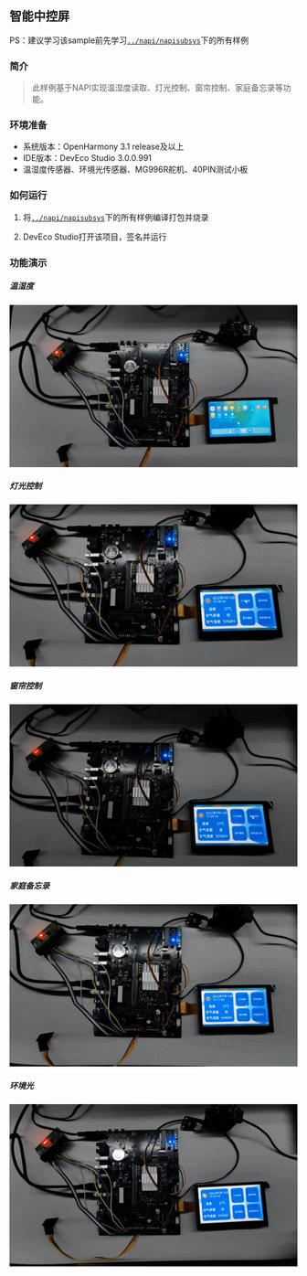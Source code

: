 ## 智能中控屏

PS：建议学习该sample前先学习[`../napi/napisubsys`](https://gitee.com/openharmony/vendor_unionman/tree/master/unionpi_tiger/sample/napi/napisubsys)下的所有样例

### 简介

> 此样例基于NAPI实现温湿度读取、灯光控制、窗帘控制、家庭备忘录等功能。

### 环境准备

- 系统版本：OpenHarmony 3.1 release及以上
- IDE版本：DevEco Studio 3.0.0.991
- 温湿度传感器、环境光传感器、MG996R舵机、40PIN测试小板

### 如何运行

1. 将[`../napi/napisubsys`](https://gitee.com/openharmony/vendor_unionman/tree/master/unionpi_tiger/sample/napi/napisubsys)下的所有样例编译打包并烧录

2. DevEco Studio打开该项目，签名并运行

### 功能演示

##### 温湿度

![温湿度](../figures/SmartCtrlControl/温湿度.gif)

##### 灯光控制

![灯光](../figures/SmartCtrlControl/灯光.gif)

##### 窗帘控制

![窗帘](../figures/SmartCtrlControl/窗帘.gif)

##### 家庭备忘录

![备忘录](../figures/SmartCtrlControl/备忘录.gif)

##### 环境光

![环境光](../figures/SmartCtrlControl/环境光.gif)

